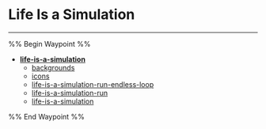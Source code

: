 # Life Is a Simulation

---

%% Begin Waypoint %%

- **[life-is-a-simulation](../../..//Blog/life-is-a-simulation/life-is-a-simulation.md)**
	- [backgrounds](backgrounds.md)
	- [icons](icons.md)
	- [life-is-a-simulation-run-endless-loop](life-is-a-simulation-run-endless-loop.md)
	- [life-is-a-simulation-run](life-is-a-simulation-run.md)
	- [life-is-a-simulation](../../..//Blog/life-is-a-simulation/life-is-a-simulation.md)

%% End Waypoint %%
